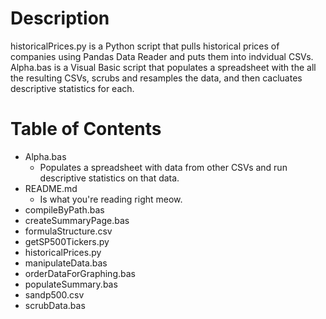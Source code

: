 # Description

<a>historicalPrices.py</a> is a Python script that pulls historical prices of companies using Pandas Data Reader and puts them into indvidual CSVs.
<a>Alpha.bas</a> is a Visual Basic script that populates a spreadsheet with the all the resulting CSVs, scrubs and resamples the data, and then cacluates descriptive statistics for each.

# Table of Contents

* Alpha.bas
  * Populates a spreadsheet with data from other CSVs and run descriptive statistics on that data.
* README.md
  * Is what you're reading right meow.
* compileByPath.bas
* createSummaryPage.bas
* formulaStructure.csv
* getSP500Tickers.py
* historicalPrices.py
* manipulateData.bas
* orderDataForGraphing.bas
* populateSummary.bas
* sandp500.csv
* scrubData.bas
